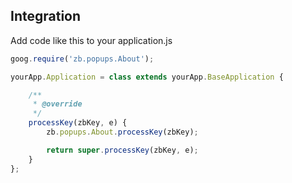 
Integration
-------

Add code like this to your application.js

```javascript
goog.require('zb.popups.About');

yourApp.Application = class extends yourApp.BaseApplication {

    /**
     * @override
     */
    processKey(zbKey, e) {
	    zb.popups.About.processKey(zbKey);

	    return super.processKey(zbKey, e);
	}
};
```
